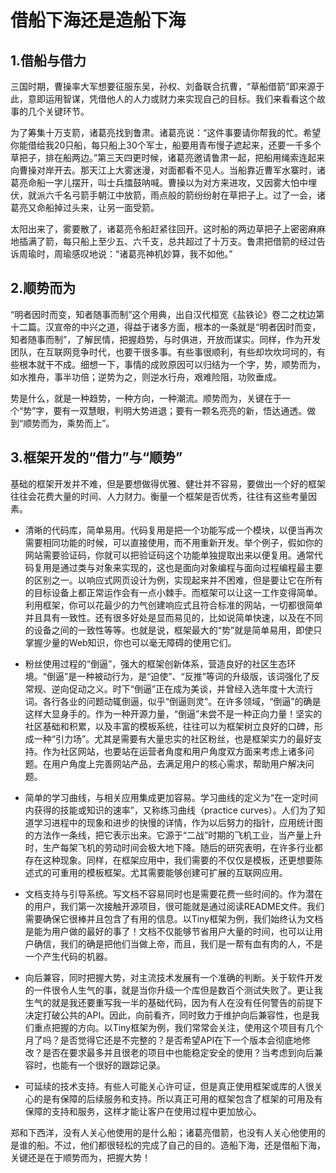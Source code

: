 # 借船下海还是造船下海

## 1.借船与借力 

三国时期，曹操率大军想要征服东吴，孙权、刘备联合抗曹，“草船借箭”即来源于此，意即运用智谋，凭借他人的人力或财力来实现自己的目标。我们来看看这个故事的几个关键环节。

为了筹集十万支箭，诸葛亮找到鲁肃。诸葛亮说：“这件事要请你帮我的忙。希望你能借给我20只船，每只船上30个军士，船要用青布慢子遮起来，还要一千多个草把子，排在船两边。”第三天四更时候，诸葛亮邀请鲁肃一起，把船用绳索连起来向曹操对岸开去。那天江上大雾迷漫，对面都看不见人。当船靠近曹军水寨时，诸葛亮命船一字儿摆开，叫士兵擂鼓呐喊。曹操以为对方来进攻，又因雾大怕中埋伏，就派六千名弓箭手朝江中放箭，雨点般的箭纷纷射在草把子上。过了一会，诸葛亮又命船掉过头来，让另一面受箭。

太阳出来了，雾要散了，诸葛亮令船赶紧往回开。这时船的两边草把子上密密麻麻地插满了箭，每只船上至少五、六千支，总共超过了十万支。鲁肃把借箭的经过告诉周瑜时，周瑜感叹地说：“诸葛亮神机妙算，我不如他。” 

## 2.顺势而为 

“明者因时而变，知者随事而制”这个用典，出自汉代桓宽《盐铁论》卷二之枕边第十二篇。汉宣帝的中兴之道，得益于诸多方面，根本的一条就是“明者因时而变，知者随事而制”，了解民情，把握趋势，与时俱进，开放而谋实。同样，作为开发团队，在互联网竞争时代，也要干很多事。有些事很顺利，有些却坎坎坷坷的，有些根本就干不成。细想一下，事情的成败原因可以归结为一个字，势，顺势而为，如水推舟，事半功倍；逆势为之，则逆水行舟，艰难险阻，功败垂成。

势是什么，就是一种趋势，一种方向，一种潮流。顺势而为，关键在于一个“势”字，要有一双慧眼，判明大势进退；要有一颗名亮亮的新，悟达通透。做到“顺势而为，乘势而上”。

## 3.框架开发的“借力”与“顺势” 

基础的框架开发并不难，但是要想做得优雅、健壮并不容易，要做出一个好的框架往往会花费大量的时间、人力财力。衡量一个框架是否优秀，往往有这些考量因素。

-  清晰的代码库，简单易用。代码复用是把一个功能写成一个模块，以便当再次需要相同功能的时候，可以直接使用，而不用重新开发。举个例子，假如你的网站需要验证码，你就可以把验证码这个功能单独提取出来以便复用。通常代码复用是通过类与对象来实现的，这也是面向对象编程与面向过程编程最主要的区别之一。以响应式网页设计为例，实现起来并不困难，但是要让它在所有的目标设备上都正常运作会有一点小棘手。而框架可以让这一工作变得简单。利用框架，你可以花最少的力气创建响应式且符合标准的网站，一切都很简单并且具有一致性。还有很多好处是显而易见的，比如说简单快速，以及在不同的设备之间的一致性等等。也就是说，框架最大的“势”就是简单易用，即使只掌握少量的Web知识，你也可以毫无障碍的使用它们。

- 粉丝使用过程的“倒逼”，强大的框架创新体系，营造良好的社区生态环境。“倒逼”是一种被动行为，是“迫使”、“反推”等词的升级版，该词强化了反常规、逆向促动之义。时下“倒逼”正在成为美谈，并曾经入选年度十大流行词。各行各业的问题动辄倒逼，似乎“倒逼则灵”。在许多领域，“倒逼”的确是这样大显身手的。作为一种开源力量，“倒逼”未尝不是一种正向力量！坚实的社区基础和积累，以及丰富的模板系统，往往可以为框架树立良好的口碑，形成一种“引力场”。尤其是需要有大量忠实的社区粉丝，也是框架实力的最好支持。作为社区网站，也要站在运营者角度和用户角度双方面来考虑上诸多问题。在用户角度上完善网站产品，去满足用户的核心需求，帮助用户解决问题。

- 简单的学习曲线，与相关应用集成更加容易。学习曲线的定义为“在一定时间内获得的技能或知识的速率”，又称练习曲线（practice curves）。人们为了知道学习进程中的现象和进步的快慢的详情，作为以后努力的指针，应用统计图的方法作一条线，把它表示出来。它源于“二战”时期的飞机工业，当产量上升时，生产每架飞机的劳动时间会极大地下降。随后的研究表明，在许多行业都存在这种现象。同样，在框架应用中，我们需要的不仅仅是模板，还更想要陈述式的可重用的模板框架。尤其需要能够创建可扩展的互联网应用。

- 文档支持与引导系统。写文档不容易同时也是需要花费一些时间的。作为潜在的用户，我们第一次接触开源项目，很可能就是通过阅读README文件。我们需要确保它很棒并且包含了有用的信息。以Tiny框架为例，我们始终认为文档是能为用户做的最好的事了！文档不仅能够节省用户大量的时间，也可以让用户确信，我们的确是把他们当做上帝，而且，我们是一帮有血有肉的人，不是一个产生代码的机器。

- 向后兼容，同时把握大势，对主流技术发展有一个准确的判断。关于软件开发的一件很令人生气的事，就是当你升级一个库但是数百个测试失败了。更让我生气的就是我还要重写我一半的基础代码，因为有人在没有任何警告的前提下决定打破公共的API。因此，向前看齐，同时致力于维护向后兼容性，也是我们重点把握的方向。以Tiny框架为例，我们常常会关注，使用这个项目有几个月了吗？是否觉得它还是不完整的？是否希望API在下一个版本会彻底地修改？是否在要求最多并且很老的项目中也能稳定安全的使用？当考虑到向后兼容时，也能有一个很好的跟踪记录。

- 可延续的技术支持。有些人可能关心许可证，但是真正使用框架或库的人很关心的是有保障的后续服务和支持。所以真正可用的框架包含了框架的可用及有保障的支持和服务，这样才能让客户在使用过程中更加放心。

郑和下西洋，没有人关心他使用的是什么船；诸葛亮借箭，也没有人关心他使用的是谁的船。不过，他们都很轻松的完成了自己的目的。造船下海，还是借船下海，关键还是在于顺势而为，把握大势！ 

